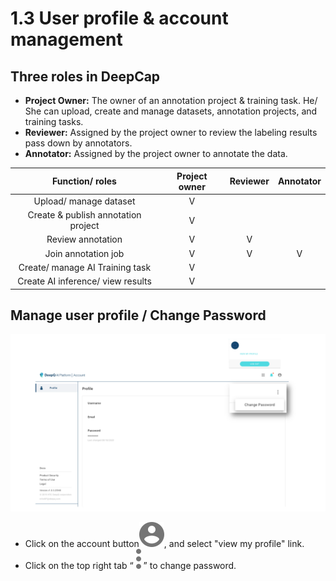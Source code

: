 # 1.3 User profile & account management

## Three roles in DeepCap

* **Project Owner:** The owner of an annotation project & training task. He/ She can upload, create and manage datasets, annotation projects, and training tasks.
* **Reviewer:** Assigned by the project owner to review the labeling results pass down by annotators.
* **Annotator:** Assigned by the project owner to annotate the data.

|           Function/ roles           | Project owner | Reviewer | Annotator |
| :---------------------------------: | :-----------: | :------: | :-------: |
|        Upload/ manage dataset       |       V       |          |           |
| Create & publish annotation project |       V       |          |           |
|          Review annotation          |       V       |     V    |           |
|         Join annotation job         |       V       |     V    |     V     |
|   Create/ manage AI Training task   |       V       |          |           |
|  Create AI inference/ view results  |       V       |          |           |

## **Manage user profile / Change Password**

![](<../../.gitbook/assets/account management .png>)

* Click on the account button![](../../.gitbook/assets/Filled.svg), and select "view my profile" link.
* Click on the top right tab “ ![](<../../.gitbook/assets/Filled Copy.svg>) ” to change password.
